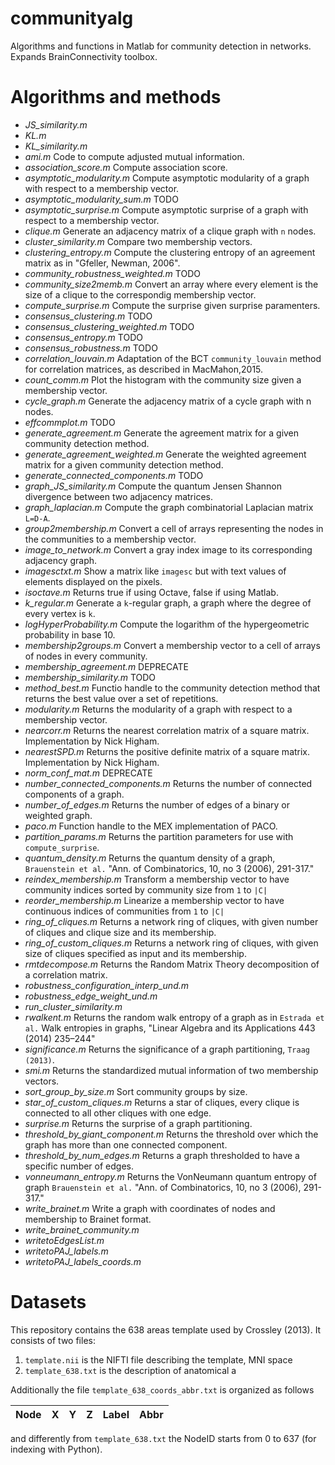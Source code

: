 # communityalg
Algorithms and functions in Matlab for community detection in networks. 
Expands BrainConnectivity toolbox.

# Algorithms and methods
- *JS_similarity.m*
- *KL.m*
- *KL_similarity.m*
- *ami.m* Code to compute adjusted mutual information.
- *association_score.m* Compute association score.
- *asymptotic_modularity.m* Compute asymptotic modularity of a graph with respect to a membership vector.
- *asymptotic_modularity_sum.m*  TODO
- *asymptotic_surprise.m* Compute asymptotic surprise of a graph with respect to a membership vector.
- *clique.m* Generate an adjacency matrix of a clique graph with `n` nodes.
- *cluster_similarity.m* Compare two membership vectors.
- *clustering_entropy.m* Compute the clustering entropy of an agreement matrix as in "Gfeller, Newman, 2006".
- *community_robustness_weighted.m* TODO
- *community_size2memb.m* Convert an array where every element is the size of a clique to the correspondig membership vector.
- *compute_surprise.m* Compute the surprise given surprise paramenters.
- *consensus_clustering.m* TODO
- *consensus_clustering_weighted.m* TODO
- *consensus_entropy.m* TODO
- *consensus_robustness.m* TODO
- *correlation_louvain.m* Adaptation of the BCT `community_louvain` method for correlation matrices, as described in MacMahon,2015.
- *count_comm.m* Plot the histogram with the community size given a membership vector.
- *cycle_graph.m* Generate the adjacency matrix of a cycle graph with n nodes.
- *effcommplot.m* TODO
- *generate_agreement.m* Generate the agreement matrix for a given community detection method.
- *generate_agreement_weighted.m* Generate the weighted agreement matrix for a given community detection method.
- *generate_connected_components.m* TODO
- *graph_JS_similarity.m* Compute the quantum Jensen Shannon divergence between two adjacency matrices.
- *graph_laplacian.m* Compute the graph combinatorial Laplacian matrix `L=D-A`.
- *group2membership.m* Convert a cell of arrays representing the nodes in the communities to a membership vector.
- *image_to_network.m* Convert a gray index image to its corresponding adjacency graph.
- *imagesctxt.m* Show a matrix like `imagesc` but with text values of elements displayed on the pixels.
- *isoctave.m* Returns true if using Octave, false if using Matlab.
- *k_regular.m* Generate a `k`-regular graph, a graph where the degree of every vertex is `k`.
- *logHyperProbability.m* Compute the logarithm of the hypergeometric probability in base 10.
- *membership2groups.m* Convert a membership vector to a cell of arrays of nodes in every community.
- *membership_agreement.m* DEPRECATE
- *membership_similarity.m* TODO
- *method_best.m* Functio handle to the community detection method that returns the best value over a set of repetitions.
- *modularity.m* Returns the modularity of a graph with respect to a membership vector.
- *nearcorr.m* Returns the nearest correlation matrix of a square matrix. Implementation by Nick Higham.
- *nearestSPD.m* Returns the positive definite matrix of a square matrix. Implementation by Nick Higham.
- *norm_conf_mat.m* DEPRECATE
- *number_connected_components.m* Returns the number of connected components of a graph.
- *number_of_edges.m* Returns the number of edges of a binary or weighted graph.
- *paco.m* Function handle to the MEX implementation of PACO.
- *partition_params.m* Returns the partition parameters for use with `compute_surprise`.
- *quantum_density.m* Returns the quantum density of a graph, `Brauenstein et al.` "Ann. of Combinatorics, 10, no 3 (2006), 291-317."
- *reindex_membership.m* Transform a membership vector to have community indices sorted by community size from `1` to `|C|`
- *reorder_membership.m* Linearize a membership vector to have continuous indices of communities from `1` to `|C|`
- *ring_of_cliques.m* Returns a  network ring of cliques, with given number of cliques and clique size and its membership.
- *ring_of_custom_cliques.m* Returns a network ring of cliques, with given size of cliques specified as input and its membership.
- *rmtdecompose.m* Returns the Random Matrix Theory decomposition of a correlation matrix.
- *robustness_configuration_interp_und.m* 
- *robustness_edge_weight_und.m*
- *run_cluster_similarity.m*
- *rwalkent.m* Returns the random walk entropy of a graph as in `Estrada et al.` Walk entropies in graphs, "Linear Algebra and its Applications 443 (2014) 235–244"
- *significance.m* Returns the significance of a graph partitioning, `Traag (2013)`.
- *smi.m* Returns the standardized mutual information of two membership vectors.
- *sort_group_by_size.m*  Sort community groups by size.
- *star_of_custom_cliques.m* Returns a star of cliques, every clique is connected to all other cliques with one edge.
- *surprise.m* Returns the surprise of a graph partitioning.
- *threshold_by_giant_component.m* Returns the threshold over which the graph has more than one connected component.
- *threshold_by_num_edges.m* Returns a graph thresholded to have a specific number of edges.
- *vonneumann_entropy.m* Returns the VonNeumann quantum entropy of graph `Brauenstein et al.` "Ann. of Combinatorics, 10, no 3 (2006), 291-317."
- *write_brainet.m* Write a graph with coordinates of nodes and membership to Brainet format.
- *write_brainet_community.m*
- *writetoEdgesList.m*
- *writetoPAJ_labels.m*
- *writetoPAJ_labels_coords.m*

# Datasets
This repository contains the 638 areas template used by Crossley (2013). It consists of two files:

1. `template.nii` is the NIFTI file describing the template, MNI space
2. `template_638.txt` is the description of anatomical a


Additionally the file `template_638_coords_abbr.txt`  is organized as follows

| Node |  X | Y | Z | Label | Abbr|
|------|----|---|---|-------|-----|


and differently from `template_638.txt` the NodeID starts from 0 to 637 (for indexing with Python).

